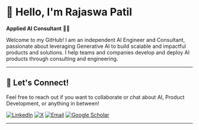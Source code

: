 # 👋 Hello, I'm Rajaswa Patil

**Applied AI Consultant** 👨‍💻

Welcome to my GitHub! I am an independent AI Engineer and Consultant, passionate about leveraging Generative AI to build scalable and impactful products and solutions. I help teams and companies develop and deploy AI products through consulting and engineering.

---

## 📨 Let's Connect!

Feel free to reach out if you want to collaborate or chat about AI, Product Development, or anything in between!

[![LinkedIn](https://img.shields.io/badge/LinkedIn-Rajaswa%20Patil-blue?style=flat-square&logo=linkedin)](https://linkedin.com/in/rajaswa-patil)
[![X](https://img.shields.io/badge/X-Follow%20%40RajaswaPatil-black?style=flat-square&logo=x)](https://x.com/RajaswaPatil)
[![Email](https://img.shields.io/badge/Email-patilrajaswa%40gmail.com-red?style=flat-square&logo=gmail)](mailto:patilrajaswa@gmail.com)
[![Google Scholar](https://img.shields.io/badge/Google%20Scholar-Rajaswa%20Patil-blue?style=flat-square&logo=google-scholar)](https://scholar.google.com/citations?user=79uJMXsAAAAJ)

---
